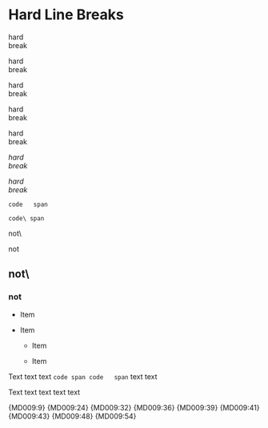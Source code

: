 # Hard Line Breaks

hard  
break

hard\
break

hard    
break

hard  
  break

hard\
  break

*hard  
break*

*hard\
break*

`code  
span`

`code\
span`

not\

not  

## not\

### not  

- Item
  
- Item
  
  - Item
    
  - Item

Text text
text `code
span code  
span` text
text

Text text
text text
text  

{MD009:9}
{MD009:24}
{MD009:32}
{MD009:36}
{MD009:39}
{MD009:41}
{MD009:43}
{MD009:48}
{MD009:54}
